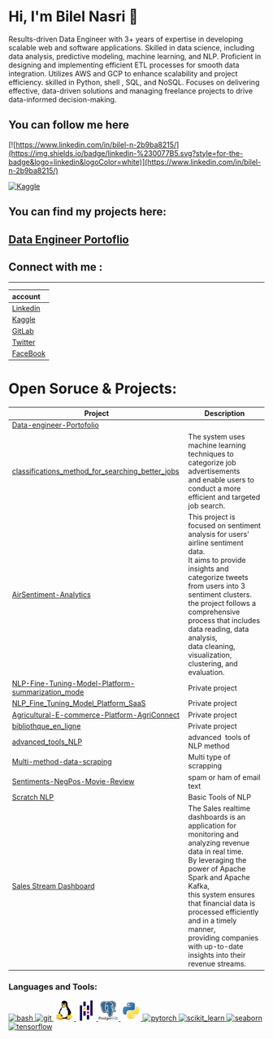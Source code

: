 <h1 align="left">Hi, I'm Bilel Nasri 👋</h1> 
Results-driven Data Engineer with 3+ years of expertise in developing scalable web and software applications. Skilled in data science, including data analysis, predictive modeling, machine learning, and NLP. Proficient in designing and implementing efficient ETL processes for smooth data integration. Utilizes AWS and GCP to enhance scalability and project efficiency. skilled in Python, shell , SQL, and NoSQL. Focuses on delivering effective, data-driven solutions and managing freelance projects to drive data-informed decision-making.

## You can follow me here

[![https://www.linkedin.com/in/bilel-n-2b9ba8215/](https://img.shields.io/badge/linkedin-%230077B5.svg?style=for-the-badge&logo=linkedin&logoColor=white)](https://www.linkedin.com/in/bilel-n-2b9ba8215/)

[![Kaggle](https://img.shields.io/badge/Kaggle-035a7d?style=for-the-badge&logo=kaggle&logoColor=white)](https://www.kaggle.com/bilelnasri)

## You can find my projects here:

## [Data Engineer Portoflio](https://github.com/biso1991/-Data-engineer-Portofolio)

## **Connect with me :**

---

| account                                                          |
| :--------------------------------------------------------------- |
| [Linkedin](https://www.linkedin.com/in/bilel-n-2b9ba8215/)          |
| [Kaggle](https://www.kaggle.com/bilelnasri)                         |
| [GitLab](https://gitlab.com/bisonasri1991/)                         |
| [Twitter](https://x.com/bilelnasri20)                               |
| [FaceBook](https://www.facebook.com/profile.php?id=100007501849384) |

# Open Soruce & Projects:

| Project                                                                                                                          | Description                                                                                                                                                                                                                                                                                                                                                |
| -------------------------------------------------------------------------------------------------------------------------------- | ---------------------------------------------------------------------------------------------------------------------------------------------------------------------------------------------------------------------------------------------------------------------------------------------------------------------------------------------------------- |
| [Data-engineer-Portofolio](https://github.com/biso1991/-Data-engineer-Portofolio)                                                   |                                                                                                                                                                                                                                                                                                                                                            |
| [classifications_method_for_searching_better_jobs](https://github.com/biso1991/classifications_method_for_searching_better_jobs-)   | The system uses machine learning techniques to categorize job advertisements<br />and enable users to conduct a more efficient and targeted job search.                                                                                                                                                                                                    |
| [AirSentiment-Analytics](https://github.com/biso1991/AirSentiment-Analytics)                                                        | This project is focused on sentiment analysis for users' airline sentiment data.<br /> It aims to provide insights and categorize tweets from users                into 3 sentiment clusters.<br /> the project follows a comprehensive process that includes data reading, data analysis, <br />data cleaning, visualization, clustering, and evaluation. |
| [NLP-Fine-Tuning-Model-Platform-summarization_mode](https://github.com/biso1991/NLP-Fine-Tuning-Model-Platform-summarization_mode-) | Private project                                                                                                                                                                                                                                                                                                                                            |
| [NLP_Fine_Tuning_Model_Platform_SaaS](https://github.com/biso1991/NLP_Fine_Tuning_Model_Platform_SaaS)                              | Private project                                                                                                                                                                                                                                                                                                                                            |
| [Agricultural-E-commerce-Platform-AgriConnect](https://github.com/biso1991/Agricultural-E-commerce-Platform-AgriConnect-)           | Private project                                                                                                                                                                                                                                                                                                                                            |
| [bibliothque_en_ligne](https://github.com/biso1991/bibliothque_en_ligne)                                                            | Private project                                                                                                                                                                                                                                                                                                                                            |
| [advanced_tools_NLP](https://github.com/biso1991/advanced_NLP)                                                                      | advanced  tools of NLP method                                                                                                                                                                                                                                                                                                                             |
| [Multi-method-data-scraping](https://github.com/biso1991/Multi-method-data-scraping-)                                               | Multi type of scrapping                                                                                                                                                                                                                                                                                                                                    |
| [Sentiments-NegPos-Movie-Review](https://github.com/biso1991/Sentiments-NegPos-Movie-Review)                                        | spam or ham of email text                                                                                                                                                                                                                                                                                                                                  |
| [Scratch NLP ](https://github.com/biso1991/MY_ALL_STEPS_NLP)                                                                        | Basic Tools of NLP                                                                                                                                                                                                                                                                                                                                         |
| [Sales Stream Dashboard](https://gitlab.com/bisonasri1991/)                                                                         | The Sales realtime dashboards is an application for monitoring and analyzing revenue data in real time.<br /> By leveraging the power of Apache Spark and Apache Kafka,<br /> this system ensures that financial data is processed efficiently and in a timely manner,<br /> providing companies with up-to-date insights into their revenue streams.      |

<h3 align="left">Languages and Tools:</h3>
<p align="left"> <a href="https://www.gnu.org/software/bash/" target="_blank" rel="noreferrer"> <img src="https://www.vectorlogo.zone/logos/gnu_bash/gnu_bash-icon.svg" alt="bash" width="40" height="40"/> </a> <a href="https://www.cprogramming.com/" target="_blank" rel="noreferrer"> </a> <a href="https://git-scm.com/" target="_blank" rel="noreferrer"> <img src="https://www.vectorlogo.zone/logos/git-scm/git-scm-icon.svg" alt="git" width="40" height="40"/> </a> <a href="https://www.linux.org/" target="_blank" rel="noreferrer"> <img src="https://raw.githubusercontent.com/devicons/devicon/master/icons/linux/linux-original.svg" alt="linux" width="40" height="40"/> </a> <a href="https://opencv.org/" target="_blank" rel="noreferrer">  </a> <a href="https://pandas.pydata.org/" target="_blank" rel="noreferrer"> <img src="https://raw.githubusercontent.com/devicons/devicon/2ae2a900d2f041da66e950e4d48052658d850630/icons/pandas/pandas-original.svg" alt="pandas" width="40" height="40"/> </a> <a href="https://www.postgresql.org" target="_blank" rel="noreferrer"> <img src="https://raw.githubusercontent.com/devicons/devicon/master/icons/postgresql/postgresql-original-wordmark.svg" alt="postgresql" width="40" height="40"/> </a> <a href="https://www.python.org" target="_blank" rel="noreferrer"> <img src="https://raw.githubusercontent.com/devicons/devicon/master/icons/python/python-original.svg" alt="python" width="40" height="40"/> </a> <a href="https://pytorch.org/" target="_blank" rel="noreferrer"> <img src="https://www.vectorlogo.zone/logos/pytorch/pytorch-icon.svg" alt="pytorch" width="40" height="40"/> </a> <a href="https://scikit-learn.org/" target="_blank" rel="noreferrer"> <img src="https://upload.wikimedia.org/wikipedia/commons/0/05/Scikit_learn_logo_small.svg" alt="scikit_learn" width="40" height="40"/> </a> <a href="https://seaborn.pydata.org/" target="_blank" rel="noreferrer"> <img src="https://seaborn.pydata.org/_images/logo-mark-lightbg.svg" alt="seaborn" width="40" height="40"/> </a> <a href="https://www.tensorflow.org" target="_blank" rel="noreferrer"> <img src="https://www.vectorlogo.zone/logos/tensorflow/tensorflow-icon.svg" alt="tensorflow" width="40" height="40"/> </a> </p>
